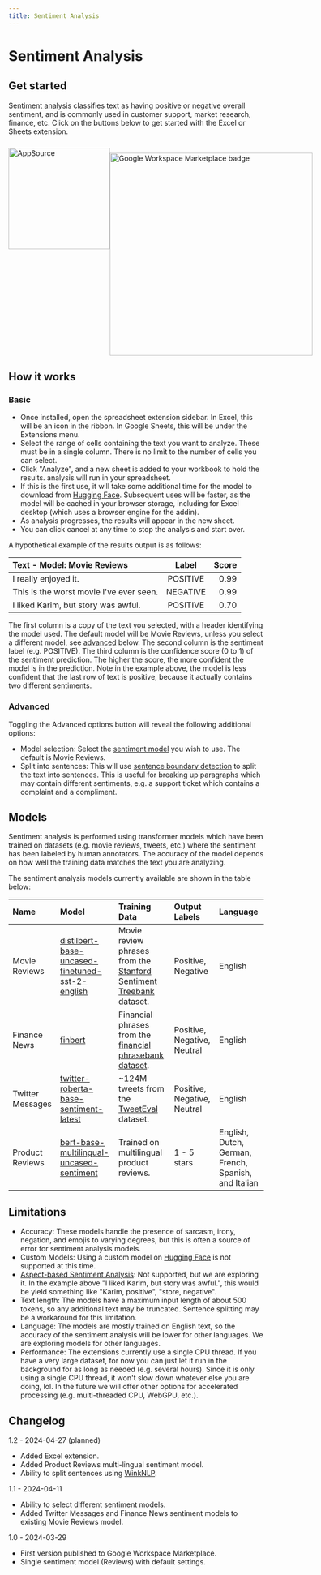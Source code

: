 ```yaml
---
title: Sentiment Analysis
---
```


# Sentiment Analysis

## Get started
[Sentiment analysis](https://paperswithcode.com/task/sentiment-analysis) classifies text as having positive or negative overall sentiment, and is commonly used in customer support, market research, finance, etc.  Click on the buttons below to get started with the Excel or Sheets extension.

<div style="display: flex; justify-content: space-between;">
    <a href="https://appsource.microsoft.com/en-us/home">
        <img 
            src="/images/MS_AppSource.png" 
            alt="AppSource"
            style="padding-top: 10px; width: 200px;"
        />
    </a>
    <a href="https://workspace.google.com/marketplace/app/sentiment_analysis_for_google_sheets/320314197906">
        <img 
            alt="Google Workspace Marketplace badge" 
            src="https://workspace.google.com/static/img/marketplace/en/gwmBadge.svg"  
            style="padding-top: 20px; width: 400px;"
        />
    </a>
</div>

## How it works

### Basic
- Once installed, open the spreadsheet extension sidebar. In Excel, this will be an icon in the ribbon. In Google Sheets, this will be under the Extensions menu.
- Select the range of cells containing the text you want to analyze. These must be in a single column.  There is no limit to the number of cells you can select.
- Click "Analyze", and a new sheet is added to your workbook to hold the results.
analysis will run in your spreadsheet.
- If this is the first use, it will take some additional time for the model to download from [Hugging Face](https://huggingface.co/).  Subsequent uses will be faster, as the model will be cached in your browser storage, including for Excel desktop (which uses a browser engine for the addin).
- As analysis progresses, the results will appear in the new sheet.
- You can click cancel at any time to stop the analysis and start over.

A hypothetical example of the results output is as follows:

| Text - Model: Movie Reviews | Label | Score |
| :----- | :----: | ----: |
| I really enjoyed it. | POSITIVE | 0.99 |
| This is the worst movie I've ever seen. | NEGATIVE | 0.99 |
| I liked Karim, but story was awful. |  POSITIVE |  0.70 |

The first column is a copy of the text you selected, with a header identifying the model used. The default model will be Movie Reviews, unless you select a different model, see [advanced](#advanced) below.  The second column is the sentiment label (e.g. POSITIVE).  The third column is the confidence score (0 to 1) of the sentiment prediction.  The higher the score, the more confident the model is in the prediction.  Note in the example above, the model is less confident that the last row of text is positive, because it actually contains two different sentiments.

### Advanced

Toggling the Advanced options button will reveal the following additional options:

- Model selection:  Select the [sentiment model](#models) you wish to use.  The default is Movie Reviews.
- Split into sentences:  This will use [sentence boundary detection](https://en.wikipedia.org/wiki/Sentence_boundary_disambiguation) to split the text into sentences.  This is useful for breaking up paragraphs which may contain different sentiments, e.g. a support ticket which contains a complaint and a compliment.

## Models

Sentiment analysis is performed using transformer models which have been trained on datasets (e.g. movie reviews, tweets, etc.) where the sentiment has been labeled by human annotators.  The accuracy of the model depends on how well the training data matches the text you are analyzing.

The sentiment analysis models currently available are shown in the table below:

| Name | Model | Training Data | Output Labels | Language |
| :--- | :---- | :---------- | :---------- | :---------- |
| Movie Reviews | [distilbert-base-uncased-finetuned-sst-2-english](https://huggingface.co/distilbert/distilbert-base-uncased-finetuned-sst-2-english) | Movie review phrases from the [Stanford Sentiment Treebank](https://paperswithcode.com/dataset/sst) dataset. | Positive, Negative | English |
| Finance News| [finbert](https://huggingface.co/ProsusAI/finbert) | Financial phrases from the [financial phrasebank dataset](https://huggingface.co/datasets/financial_phrasebank). | Positive, Negative, Neutral | English |
| Twitter Messages | [twitter-roberta-base-sentiment-latest](https://huggingface.co/cardiffnlp/twitter-roberta-base-sentiment-latest) | ~124M tweets from the [TweetEval](https://github.com/cardiffnlp/tweeteval) dataset. | Positive, Negative, Neutral | English |
| Product Reviews | [bert-base-multilingual-uncased-sentiment](https://huggingface.co/nlptown/bert-base-multilingual-uncased-sentiment) | Trained on multilingual product reviews. | 1 - 5 stars | English, Dutch, German, French, Spanish, and Italian |

## Limitations

- Accuracy: These models handle the presence of sarcasm, irony, negation, and emojis to varying degrees, but this is often a source of error for sentiment analysis models.
- Custom Models: Using a custom model on [Hugging Face](https://huggingface.co/) is not supported at this time.
- [Aspect-based Sentiment Analysis](https://paperswithcode.com/task/aspect-based-sentiment-analysis): Not supported, but we are exploring it.  In the example above "I liked Karim, but story was awful.", this would be yield something like "Karim, positive", "store, negative".
- Text length: The models have a maximum input length of about 500 tokens, so any additional text may be truncated.  Sentence splitting may be a workaround for this limitation.
- Language: The models are mostly trained on English text, so the accuracy of the sentiment analysis will be lower for other languages.  We are exploring models for other languages.
- Performance: The extensions currently use a single CPU thread.  If you have a very large dataset, for now you can just let it run in the background for as long as needed (e.g. several hours).  Since it is only using a single CPU thread, it won't slow down whatever else you are doing, lol.  In the future we will offer other options for accelerated processing (e.g. multi-threaded CPU, WebGPU, etc.).  

## Changelog

1.2 - 2024-04-27 (planned)
- Added Excel extension.
- Added Product Reviews multi-lingual sentiment model.
- Ability to split sentences using [WinkNLP](https://winkjs.org/wink-nlp/).

1.1 - 2024-04-11
- Ability to select different sentiment models.
- Added Twitter Messages and Finance News sentiment models to existing Movie Reviews model.

1.0 - 2024-03-29
- First version published to Google Workspace Marketplace.
- Single sentiment model (Reviews) with default settings.